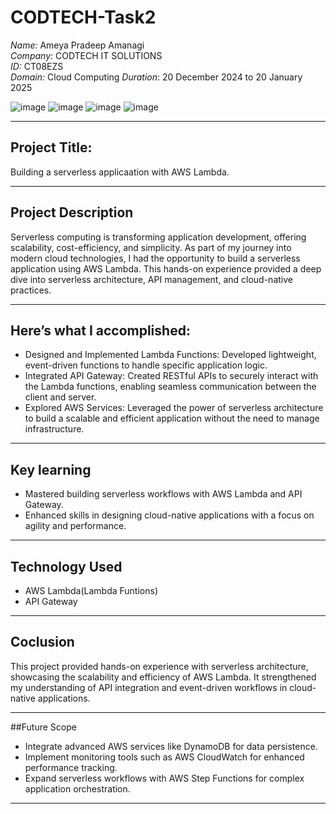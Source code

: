 # CODTECH-Task2
*Name:* Ameya Pradeep Amanagi  
*Company:* CODTECH IT SOLUTIONS  
*ID:* CT08EZS  
*Domain:* Cloud Computing 
*Duration*: 20 December 2024 to 20 January 2025 

![image](https://github.com/user-attachments/assets/e0e51c2d-b7c8-4d5d-9220-755d6a2a587a)
![image](https://github.com/user-attachments/assets/d3338a1e-ad17-4d89-a2f8-4f5ca220e9af)
![image](https://github.com/user-attachments/assets/3249242e-7f8f-4780-a19e-b38afb3c7f7f)
![image](https://github.com/user-attachments/assets/a4ddfaa4-7877-4cb4-89df-af5f544c3026)

---

## Project Title:  
Building a serverless applicaation with AWS Lambda.

---

## Project Description
Serverless computing is transforming application development, offering scalability, cost-efficiency, and simplicity. As part of my journey into modern cloud technologies, I had the opportunity to build a serverless application using AWS Lambda. This hands-on experience provided a deep dive into serverless architecture, API management, and cloud-native practices.

---

## Here’s what I accomplished:
- Designed and Implemented Lambda Functions: Developed lightweight, event-driven functions to handle specific application logic.
- Integrated API Gateway: Created RESTful APIs to securely interact with the Lambda functions, enabling seamless communication between the client and server.
- Explored AWS Services: Leveraged the power of serverless architecture to build a scalable and efficient application without the need to manage infrastructure.

---

## Key learning
- Mastered building serverless workflows with AWS Lambda and API Gateway.
- Enhanced skills in designing cloud-native applications with a focus on agility and performance.

---

## Technology Used
- AWS Lambda(Lambda Funtions)
- API Gateway

---

## Coclusion
This project provided hands-on experience with serverless architecture, showcasing the scalability and efficiency of AWS Lambda. It strengthened my understanding of API integration and event-driven workflows in cloud-native applications.

---

##Future Scope
- Integrate advanced AWS services like DynamoDB for data persistence.
- Implement monitoring tools such as AWS CloudWatch for enhanced performance tracking.
- Expand serverless workflows with AWS Step Functions for complex application orchestration.

---
